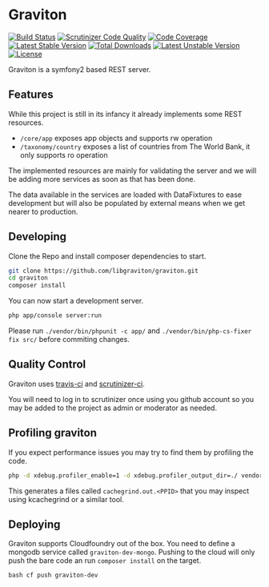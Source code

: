 # Graviton

[![Build Status](https://travis-ci.org/libgraviton/graviton.png?branch=master)](https://travis-ci.org/libgraviton/graviton) [![Scrutinizer Code Quality](https://scrutinizer-ci.com/g/libgraviton/graviton/badges/quality-score.png?b=master)](https://scrutinizer-ci.com/g/libgraviton/graviton/?branch=master) [![Code Coverage](https://scrutinizer-ci.com/g/libgraviton/graviton/badges/coverage.png?b=master)](https://scrutinizer-ci.com/g/libgraviton/graviton/?branch=master) [![Latest Stable Version](https://poser.pugx.org/graviton/graviton/v/stable.svg)](https://packagist.org/packages/graviton/graviton) [![Total Downloads](https://poser.pugx.org/graviton/graviton/downloads.svg)](https://packagist.org/packages/graviton/graviton) [![Latest Unstable Version](https://poser.pugx.org/graviton/graviton/v/unstable.svg)](https://packagist.org/packages/graviton/graviton) [![License](https://poser.pugx.org/graviton/graviton/license.svg)](https://packagist.org/packages/graviton/graviton)

Graviton is a symfony2 based REST server.

## Features

While this project is still in its infancy it already implements some REST resources.

* ``/core/app`` exposes app objects and supports rw operation
* ``/taxonomy/country`` exposes a list of countries from The World Bank, it only supports ro operation

The implemented resources are mainly for validating the server and we will be adding
more services as soon as that has been done.

The data available in the services are loaded with DataFixtures to ease development but will also
be populated by external means when we get nearer to production.

## Developing

Clone the Repo and install composer dependencies to start.

````bash
git clone https://github.com/libgraviton/graviton.git
cd graviton
composer install
````

You can now start a development server.

````bash
php app/console server:run
````

Please run ``./vendor/bin/phpunit -c app/`` and ``./vendor/bin/php-cs-fixer fix src/`` before commiting changes.

## Quality Control

Graviton uses [travis-ci](http://travis-ci.org) and [scrutinizer-ci](http://scrutinizer-ci.com).

You will need to log in to scrutinizer once using you github account so you may be added to the project as admin or moderator as needed.

## Profiling graviton

If you expect performance issues you may try to find them by profiling the code.

````bash
php -d xdebug.profiler_enable=1 -d xdebug.profiler_output_dir=./ vendor/bin/phpunit -c app/
````

This generates a files called ``cachegrind.out.<PPID>`` that you may inspect using kcachegrind or a similar tool.

## Deploying

Graviton supports Cloudfoundry out of the box. You need to define a mongodb service called ``graviton-dev-mongo``. Pushing to the cloud
will only push the bare code an run ``composer install`` on the target.

``bash
cf push graviton-dev
``

